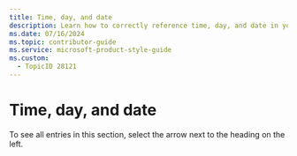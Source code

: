 ```yaml
---
title: Time, day, and date
description: Learn how to correctly reference time, day, and date in your content. Follow guidelines to ensure clarity and consistency in documentation.
ms.date: 07/16/2024
ms.topic: contributor-guide
ms.service: microsoft-product-style-guide
ms.custom:
  - TopicID 28121
---
```



# Time, day, and date

To see all entries in this section, select the arrow next to the heading on the left.